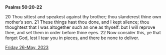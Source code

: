 **Psalms 50:20-22**

20 Thou sittest and speakest against thy brother; thou slanderest thine own mother’s son. 21 These things hast thou done, and I kept silence; thou thoughtest that I was altogether such an one as thyself: but I will reprove thee, and set them in order before thine eyes. 22 Now consider this, ye that forget God, lest I tear you in pieces, and there be none to deliver.

[Friday 26-May, 2023](https://t.me/s/daily_scripture)
